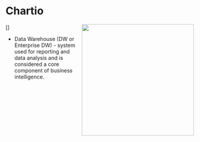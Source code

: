 # Chartio

[<img src="https://image.slidesharecdn.com/datawarehousearchitecture-130119000151-phpapp02/95/building-an-effective-data-warehouse-architecture-31-638.jpg?cb=1446136249" align="right" width="300">]


* Data Warehouse (DW or Enterprise DW) - system used for reporting and data analysis and is considered a core component of business intelligence.
